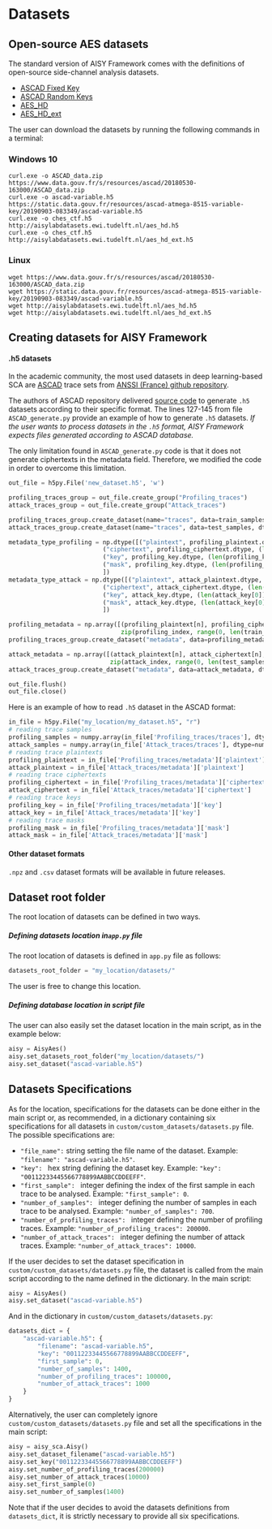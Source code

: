 # Datasets

## Open-source AES datasets

The standard version of AISY Framework comes with the definitions of open-source side-channel analysis datasets.

- [ASCAD Fixed Key](https://github.com/ANSSI-FR/ASCAD/tree/master/ATMEGA_AES_v1/ATM_AES_v1_fixed_key)  
- [ASCAD Random Keys](https://github.com/ANSSI-FR/ASCAD/tree/master/ATMEGA_AES_v1/ATM_AES_v1_variable_key)
- [AES_HD](http://aisylabdatasets.ewi.tudelft.nl/)
- [AES_HD_ext](http://aisylabdatasets.ewi.tudelft.nl/)

The user can download the datasets by running the following commands in a terminal:

### Windows 10
```
curl.exe -o ASCAD_data.zip https://www.data.gouv.fr/s/resources/ascad/20180530-163000/ASCAD_data.zip
curl.exe -o ascad-variable.h5 https://static.data.gouv.fr/resources/ascad-atmega-8515-variable-key/20190903-083349/ascad-variable.h5
curl.exe -o ches_ctf.h5 http://aisylabdatasets.ewi.tudelft.nl/aes_hd.h5
curl.exe -o ches_ctf.h5 http://aisylabdatasets.ewi.tudelft.nl/aes_hd_ext.h5

```

### Linux
```
wget https://www.data.gouv.fr/s/resources/ascad/20180530-163000/ASCAD_data.zip
wget https://static.data.gouv.fr/resources/ascad-atmega-8515-variable-key/20190903-083349/ascad-variable.h5
wget http://aisylabdatasets.ewi.tudelft.nl/aes_hd.h5
wget http://aisylabdatasets.ewi.tudelft.nl/aes_hd_ext.h5
```

## Creating datasets for AISY Framework

#### .h5 datasets

In the academic community, the most used datasets in deep learning-based SCA are [ASCAD](https://github.com/ANSSI-FR/ASCAD) trace sets from 
[ANSSI (France) github repository](https://github.com/ANSSI-FR). 

The authors of ASCAD repository delivered [source code](https://github.com/ANSSI-FR/ASCAD/blob/master/ASCAD_generate.py)
to generate ```.h5``` datasets according to their specific format. The lines 127-145 from file ```ASCAD_generate.py``` provide an example of 
how to generate ```.h5``` datasets. 
*If the user wants to process datasets in the ```.h5``` format, AISY Framework expects files generated according to ASCAD database.*

The only limitation found in ```ASCAD_generate.py``` code is that it does not generate ciphertexts in the metadata field. Therefore, we 
modified the code in order to overcome this limitation.

```python
out_file = h5py.File('new_dataset.h5', 'w')

profiling_traces_group = out_file.create_group("Profiling_traces")
attack_traces_group = out_file.create_group("Attack_traces")

profiling_traces_group.create_dataset(name="traces", data=train_samples, dtype=train_samples.dtype)
attack_traces_group.create_dataset(name="traces", data=test_samples, dtype=test_samples.dtype)

metadata_type_profiling = np.dtype([("plaintext", profiling_plaintext.dtype, (len(profiling_plaintext[0]),)),
                          ("ciphertext", profiling_ciphertext.dtype, (len(profiling_ciphertext[0]),)),
                          ("key", profiling_key.dtype, (len(profiling_key[0]),)),
                          ("mask", profiling_key.dtype, (len(profiling_key[0]),))          
                          ])
metadata_type_attack = np.dtype([("plaintext", attack_plaintext.dtype, (len(attack_plaintext[0]),)),
                          ("ciphertext", attack_ciphertext.dtype, (len(attack_ciphertext[0]),)),
                          ("key", attack_key.dtype, (len(attack_key[0]),)),
                          ("mask", attack_key.dtype, (len(attack_key[0]),))       
                          ])

profiling_metadata = np.array([(profiling_plaintext[n], profiling_ciphertext[n], profiling_key[n], profiling_mask[n]) for n, k in
                               zip(profiling_index, range(0, len(train_samples)))], dtype=metadata_type_profiling)
profiling_traces_group.create_dataset("metadata", data=profiling_metadata, dtype=metadata_type_profiling)

attack_metadata = np.array([(attack_plaintext[n], attack_ciphertext[n], attack_key[n], attack_mask[n]) for n, k in
                            zip(attack_index, range(0, len(test_samples)))], dtype=metadata_type_attack)
attack_traces_group.create_dataset("metadata", data=attack_metadata, dtype=metadata_type_attack)

out_file.flush()
out_file.close()
```
 
Here is an example of how to read ```.h5``` dataset in the ASCAD format:

```python
in_file = h5py.File("my_location/my_dataset.h5", "r")
# reading trace samples
profiling_samples = numpy.array(in_file['Profiling_traces/traces'], dtype=numpy.float64)
attack_samples = numpy.array(in_file['Attack_traces/traces'], dtype=numpy.float64)
# reading trace plaintexts
profiling_plaintext = in_file['Profiling_traces/metadata']['plaintext']
attack_plaintext = in_file['Attack_traces/metadata']['plaintext']
# reading trace ciphertexts
profiling_ciphertext = in_file['Profiling_traces/metadata']['ciphertext']
attack_ciphertext = in_file['Attack_traces/metadata']['ciphertext']
# reading trace keys
profiling_key = in_file['Profiling_traces/metadata']['key']
attack_key = in_file['Attack_traces/metadata']['key']
# reading trace masks
profiling_mask = in_file['Profiling_traces/metadata']['mask']
attack_mask = in_file['Attack_traces/metadata']['mask']
```

#### Other dataset formats

```.npz``` and ```.csv``` dataset formats will be available in future releases.

## Dataset root folder

The root location of datasets can be defined in two ways.

##### Defining datasets location in```app.py``` file

The root location of datasets is defined in ```app.py``` file as follows:

```python
datasets_root_folder = "my_location/datasets/"
```

The user is free to change this location.

##### Defining database location in script file 

The user can also easily set the dataset location in the main script, as in the example below:

```python
aisy = AisyAes()
aisy.set_datasets_root_folder("my_location/datasets/")
aisy.set_dataset("ascad-variable.h5")
```
    
## Datasets Specifications

As for the location, specifications for the datasets can be done either in the main script or, as recommended, in a dictionary containing 
six specifications for all datasets in ```custom/custom_datasets/datasets.py``` file. The possible specifications are:

- ```"file_name":``` string setting the file name of the dataset. Example: ```"filename": "ascad-variable.h5"```. 
- ```"key": ``` hex string defining the dataset key. Example: ```"key": "00112233445566778899AABBCCDDEEFF"```.
- ```"first_sample": ``` integer defining the index of the first sample in each trace to be analysed. Example: ```"first_sample": 0```. 
- ```"number_of_samples": ``` integer defining the number of samples in each trace to be analysed. Example: ```"number_of_samples": 700```.
- ```"number_of_profiling_traces": ``` integer defining the number of profiling traces. Example: ```"number_of_profiling_traces": 200000```. 
- ```"number_of_attack_traces": ``` integer defining the number of attack traces. Example: ```"number_of_attack_traces": 10000```. 

If the user decides to set the dataset specification in ```custom/custom_datasets/datasets.py``` file, the dataset is called from the main 
script according to the name defined in the dictionary. In the main script:

```python
aisy = AisyAes()
aisy.set_dataset("ascad-variable.h5")
```

And in the dictionary in ```custom/custom_datasets/datasets.py```:

```python
datasets_dict = {
    "ascad-variable.h5": {
        "filename": "ascad-variable.h5",
        "key": "00112233445566778899AABBCCDDEEFF",
        "first_sample": 0,
        "number_of_samples": 1400,
        "number_of_profiling_traces": 100000,
        "number_of_attack_traces": 1000
    }
}
```

Alternatively, the user can completely ignore ```custom/custom_datasets/datasets.py``` file and set all the specifications in the main script:

```python
aisy = aisy_sca.Aisy()
aisy.set_dataset_filename("ascad-variable.h5")
aisy.set_key("00112233445566778899AABBCCDDEEFF")
aisy.set_number_of_profiling_traces(200000)
aisy.set_number_of_attack_traces(10000)
aisy.set_first_sample(0)
aisy.set_number_of_samples(1400)
```

Note that if the user decides to avoid the datasets definitions from ```datasets_dict```, it is strictly necessary to provide all six specifications.
  